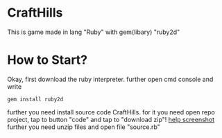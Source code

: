 # CraftHills
This is game made in lang "Ruby" with gem(libary) "ruby2d"
# How to Start?
Okay, first download the ruby interpreter. further open cmd console and write
```
gem install ruby2d
```
further you need install source code CraftHills. for it you need open repo project, tap to button "code" and tap to "download zip"!
[help screenshot](https://user-images.githubusercontent.com/101998415/210167646-5fea0090-8c6b-4931-9323-4ec9c3e1886a.jpg)
further you need unzip files and open file "source.rb"
